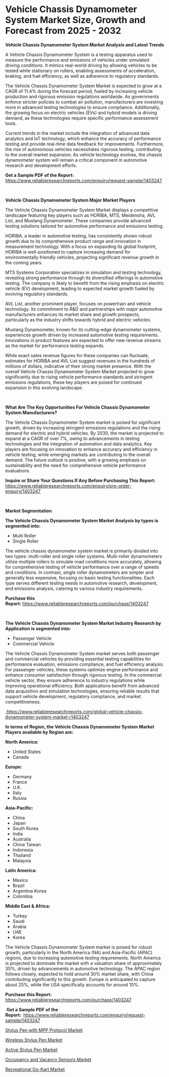 <p><h1>Vehicle Chassis Dynamometer System Market Size, Growth and Forecast from 2025 - 2032</h1></p><p><strong>Vehicle Chassis Dynamometer System Market Analysis and Latest Trends</strong></p>
<p><p>A Vehicle Chassis Dynamometer System is a testing apparatus used to measure the performance and emissions of vehicles under simulated driving conditions. It mimics real-world driving by allowing vehicles to be tested while stationary on rollers, enabling assessments of acceleration, braking, and fuel efficiency, as well as adherence to regulatory standards.</p><p>The Vehicle Chassis Dynamometer System Market is expected to grow at a CAGR of 11.4% during the forecast period, fueled by increasing vehicle production and rigorous emission regulations worldwide. As governments enforce stricter policies to combat air pollution, manufacturers are investing more in advanced testing technologies to ensure compliance. Additionally, the growing focus on electric vehicles (EVs) and hybrid models is driving demand, as these technologies require specific performance assessment tools.</p><p>Current trends in the market include the integration of advanced data analytics and IoT technology, which enhance the accuracy of performance testing and provide real-time data feedback for improvements. Furthermore, the rise of autonomous vehicles necessitates rigorous testing, contributing to the overall market expansion. As vehicle technology evolves, the chassis dynamometer system will remain a critical component in automotive research and development efforts.</p></p>
<p><strong>Get a Sample PDF of the Report:&nbsp;</strong> <a href="https://www.reliableresearchreports.com/enquiry/request-sample/1403247?utm_campaign=114&utm_medium=2&utm_source=Github&utm_content=ia&utm_term=12012025&utm_id=vehicle-chassis-dynamometer-system">https://www.reliableresearchreports.com/enquiry/request-sample/1403247</a></p>
<p>&nbsp;</p>
<p><strong>Vehicle Chassis Dynamometer System Major Market Players</strong></p>
<p><p>The Vehicle Chassis Dynamometer System Market displays a competitive landscape featuring key players such as HORIBA, MTS, Meidensha, AVL List, and Mustang Dynamometer. These companies provide advanced testing solutions tailored for automotive performance and emissions testing.</p><p>HORIBA, a leader in automotive testing, has consistently shown robust growth due to its comprehensive product range and innovation in measurement technology. With a focus on expanding its global footprint, HORIBA is well-positioned to capture increasing demand for environmentally friendly vehicles, projecting significant revenue growth in the coming years.</p><p>MTS Systems Corporation specializes in simulation and testing technology, revealing strong performance through its diversified offerings in automotive testing. The company is likely to benefit from the rising emphasis on electric vehicle (EV) development, leading to expected market growth fueled by evolving regulatory standards.</p><p>AVL List, another prominent player, focuses on powertrain and vehicle technology. Its commitment to R&D and partnerships with major automotive manufacturers enhances its market share and growth prospects, particularly as the industry shifts towards hybrid and electric vehicles.</p><p>Mustang Dynamometer, known for its cutting-edge dynamometer systems, experiences growth driven by increased automotive testing requirements. Innovations in product features are expected to offer new revenue streams as the market for performance testing expands.</p><p>While exact sales revenue figures for these companies can fluctuate, estimates for HORIBA and AVL List suggest revenues in the hundreds of millions of dollars, indicative of their strong market presence. With the overall Vehicle Chassis Dynamometer System Market projected to grow significantly due to rising vehicle performance standards and stringent emissions regulations, these key players are poised for continued expansion in this evolving landscape.</p></p>
<p>&nbsp;</p>
<p><strong>What Are The Key Opportunities For Vehicle Chassis Dynamometer System Manufacturers?</strong></p>
<p><p>The Vehicle Chassis Dynamometer System market is poised for significant growth, driven by increasing stringent emissions regulations and the rising demand for electric and hybrid vehicles. By 2030, the market is projected to expand at a CAGR of over 7%, owing to advancements in testing technologies and the integration of automation and data analytics. Key players are focusing on innovation to enhance accuracy and efficiency in vehicle testing, while emerging markets are contributing to the overall demand. The future outlook is positive, with a growing emphasis on sustainability and the need for comprehensive vehicle performance evaluations.</p></p>
<p><strong>Inquire or Share Your Questions If Any Before Purchasing This Report:</strong> <a href="https://www.reliableresearchreports.com/enquiry/pre-order-enquiry/1403247?utm_campaign=114&utm_medium=2&utm_source=Github&utm_content=ia&utm_term=12012025&utm_id=vehicle-chassis-dynamometer-system">https://www.reliableresearchreports.com/enquiry/pre-order-enquiry/1403247</a></p>
<p>&nbsp;</p>
<p><strong>Market Segmentation</strong></p>
<p><strong>The Vehicle Chassis Dynamometer System Market Analysis by types is segmented into:</strong></p>
<p><ul><li>Multi Roller</li><li>Single Roller</li></ul></p>
<p><p>The vehicle chassis dynamometer system market is primarily divided into two types: multi-roller and single roller systems. Multi-roller dynamometers utilize multiple rollers to simulate road conditions more accurately, allowing for comprehensive testing of vehicle performance over a range of speeds and conditions. In contrast, single roller dynamometers are simpler and generally less expensive, focusing on basic testing functionalities. Each type serves different testing needs in automotive research, development, and emissions analysis, catering to various industry requirements.</p></p>
<p><strong>Purchase this Report:&nbsp;</strong><a href="https://www.reliableresearchreports.com/purchase/1403247?utm_campaign=114&utm_medium=2&utm_source=Github&utm_content=ia&utm_term=12012025&utm_id=vehicle-chassis-dynamometer-system">https://www.reliableresearchreports.com/purchase/1403247</a></p>
<p>&nbsp;</p>
<p><strong>The Vehicle Chassis Dynamometer System Market Industry Research by Application is segmented into:</strong></p>
<p><ul><li>Passenger Vehicle</li><li>Commercial Vehicle</li></ul></p>
<p><p>The Vehicle Chassis Dynamometer System market serves both passenger and commercial vehicles by providing essential testing capabilities for performance evaluation, emissions compliance, and fuel efficiency analysis. For passenger vehicles, these systems optimize engine performance and enhance consumer satisfaction through rigorous testing. In the commercial vehicle sector, they ensure adherence to industry regulations while improving operational efficiency. Both applications benefit from advanced data acquisition and simulation technologies, ensuring reliable results that support vehicle development, regulatory compliance, and market competitiveness.</p></p>
<p><a href="https://www.reliableresearchreports.com/global-vehicle-chassis-dynamometer-system-market-r1403247?utm_campaign=114&utm_medium=2&utm_source=Github&utm_content=ia&utm_term=12012025&utm_id=vehicle-chassis-dynamometer-system">&nbsp;https://www.reliableresearchreports.com/global-vehicle-chassis-dynamometer-system-market-r1403247</a></p>
<p><strong>In terms of Region, the Vehicle Chassis Dynamometer System Market Players available by Region are:</strong></p>
<p>
    <p> <strong> North America: </strong>
        <ul>
            <li>United States</li>
            <li>Canada</li>
        </ul>
        </p> 
    <p> <strong> Europe: </strong>
        <ul>
            <li>Germany</li>
            <li>France</li>
            <li>U.K.</li>
            <li>Italy</li>
            <li>Russia</li>
        </ul>
        </p> 
    <p> <strong> Asia-Pacific: </strong>
        <ul>
            <li>China</li>
            <li>Japan</li>
            <li>South Korea</li>
            <li>India</li>
            <li>Australia</li>
            <li>China Taiwan</li>
            <li>Indonesia</li>
            <li>Thailand</li>
            <li>Malaysia</li>
        </ul>
        </p> 
    <p> <strong> Latin America: </strong>
        <ul>
            <li>Mexico</li>
            <li>Brazil</li>
            <li>Argentina Korea</li>
            <li>Colombia</li>
        </ul>
        </p> 
    <p> <strong> Middle East & Africa: </strong>
        <ul>
            <li>Turkey</li>
            <li>Saudi</li>
            <li>Arabia</li>
            <li>UAE</li>
            <li>Korea</li>
        </ul>
    </p>
    </p>
<p><p>The Vehicle Chassis Dynamometer System market is poised for robust growth, particularly in the North America (NA) and Asia-Pacific (APAC) regions, due to increasing automotive testing requirements. North America is projected to dominate the market with a valuation share of approximately 35%, driven by advancements in automotive technology. The APAC region follows closely, expected to hold around 30% market share, with China contributing significantly to this growth. Europe is anticipated to capture about 25%, while the USA specifically accounts for around 10%.</p></p>
<p><strong>Purchase this Report: </strong><a href="https://www.reliableresearchreports.com/purchase/1403247?utm_campaign=114&utm_medium=2&utm_source=Github&utm_content=ia&utm_term=12012025&utm_id=vehicle-chassis-dynamometer-system">https://www.reliableresearchreports.com/purchase/1403247</a></p>
<p>&nbsp;<strong>Get a Sample PDF of the Report:&nbsp;&nbsp;</strong><a href="https://www.reliableresearchreports.com/enquiry/request-sample/1403247?utm_campaign=114&utm_medium=2&utm_source=Github&utm_content=ia&utm_term=12012025&utm_id=vehicle-chassis-dynamometer-system">https://www.reliableresearchreports.com/enquiry/request-sample/1403247</a></p>
<p><strong></strong></p>
<p><p><a href="https://github.com/alberthagorsuch/Market-Research-Report-List-1/blob/main/stylus-pen-with-mpp-protocol-market.md?utm_campaign=114&utm_medium=2&utm_source=Github&utm_content=ia&utm_term=12012025&utm_id=vehicle-chassis-dynamometer-system">Stylus Pen with MPP Protocol Market</a></p><p><a href="https://github.com/donnettaletizia/Market-Research-Report-List-1/blob/main/wireless-stylus-pen-market.md?utm_campaign=114&utm_medium=2&utm_source=Github&utm_content=ia&utm_term=12012025&utm_id=vehicle-chassis-dynamometer-system">Wireless Stylus Pen Market</a></p><p><a href="https://github.com/skerretflossie9297/Market-Research-Report-List-1/blob/main/active-stylus-pen-market.md?utm_campaign=114&utm_medium=2&utm_source=Github&utm_content=ia&utm_term=12012025&utm_id=vehicle-chassis-dynamometer-system">Active Stylus Pen Market</a></p><p><a href="https://github.com/shondapmbau/Market-Research-Report-List-1/blob/main/occupancy-and-vacancy-sensors-market.md?utm_campaign=114&utm_medium=2&utm_source=Github&utm_content=ia&utm_term=12012025&utm_id=vehicle-chassis-dynamometer-system">Occupancy and Vacancy Sensors Market</a></p><p><a href="https://github.com/MonroeBullock54/Market-Research-Report-List-1/blob/main/recreational-go-kart-market.md?utm_campaign=114&utm_medium=2&utm_source=Github&utm_content=ia&utm_term=12012025&utm_id=vehicle-chassis-dynamometer-system">Recreational Go-Kart Market</a></p></p>